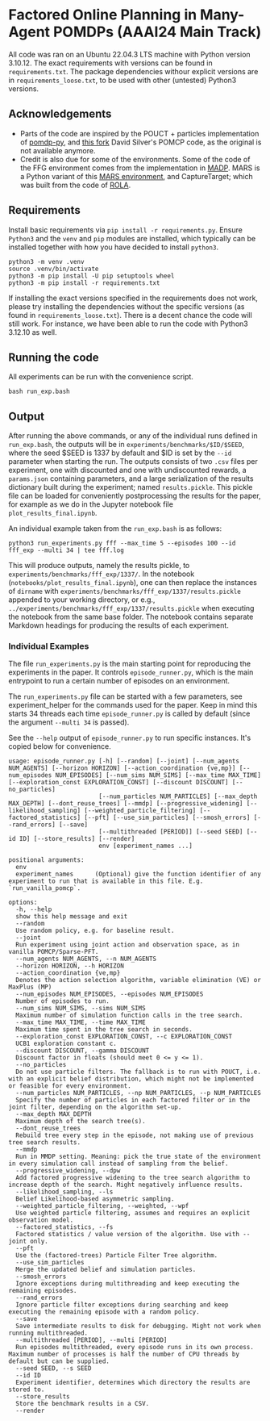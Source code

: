 # Factored Online Planning in Many-Agent POMDPs (AAAI24 Main Track)

All code was ran on an Ubuntu 22.04.3 LTS machine with Python version 3.10.12. The exact requirements with versions can be found in `requirements.txt`. The package dependencies withour explicit versions are in `requirements_loose.txt`, to be used with other (untested) Python3 versions.

## Acknowledgements

- Parts of the code are inspired by the POUCT + particles implementation of [pomdp-py](https://github.com/h2r/pomdp-py), and [this fork](https://github.com/jcsaborio/POMCP) David Silver's POMCP code, as the original is not available anymore.
- Credit is also due for some of the environments. Some of the code of the FFG environment comes from the implementation in [MADP](https://github.com/MADPToolbox/MADP). MARS is a Python variant of this [MARS environment](https://github.com/AdaCompNUS/hyp-despot/tree/master/src/HyP_examples/ma_rock_sample), and CaptureTarget; which was built from the code of [ROLA](https://github.com/yuchen-x/ROLA/blob/main/src/marl_envs/my_env/capture_target.py).

## Requirements

Install basic requirements via `pip install -r requirements.py`.  Ensure `Python3` and the `venv` and `pip` modules are installed, which typically can be installed together with how you have decided to install `python3`.

```
python3 -m venv .venv
source .venv/bin/activate
python3 -m pip install -U pip setuptools wheel
python3 -m pip install -r requirements.txt
```

If installing the exact versions specified in the requirements does not work, please try installing the dependencies without the specific versions (as found in `requirements_loose.txt`). There is a decent chance the code will still work. For instance, we have been able to run the code with Python3 3.12.10 as well.

## Running the code

All experiments can be run with the convenience script.

```
bash run_exp.bash
```

## Output

After running the above commands, or any of the individual runs defined in `run_exp.bash`, the outputs will be in `experiments/benchmarks/$ID/$SEED`, where the seed $SEED is 1337 by default and $ID is set by the `--id` parameter when starting the run. The outputs consists of two `.csv` files per experiment, one with discounted and one with undiscounted rewards, a `params.json` containing parameters, and a large serialization of the results dictionary built during the experiment; named `results.pickle`. This pickle file can be loaded for conveniently postprocessing the results for the paper, for example as we do in the Jupyter notebook file `plot_results_final.ipynb`.

An individual example taken from the `run_exp.bash` is as follows:

```
python3 run_experiments.py fff --max_time 5 --episodes 100 --id fff_exp --multi 34 | tee fff.log
```

This will produce outputs, namely the results pickle, to `experiments/benchmarks/fff_exp/1337/`. In the notebook (`notebooks/plot_results_final.ipynb`), one can then replace the instances of `dirname` with `experiments/benchmarks/fff_exp/1337/results.pickle` appended to your working directory, or e.g., `../experiments/benchmarks/fff_exp/1337/results.pickle` when executing the notebook from the same base folder. The notebook contains separate Markdown headings for producing the results of each experiment.

### Individual Examples

The file `run_experiments.py` is the main starting point for reproducing the experiments in the paper. It controls `episode_runner.py`, which is the main entrypoint to run a certain number of episodes on an environment.

The `run_experiments.py` file can be started with a few parameters, see experiment_helper for the commands used for the paper. Keep in mind this starts 34 threads each time `episode_runner.py` is called by default (since the argument `--multi 34` is passed).

See the `--help` output of `episode_runner.py` to run specific instances. It's copied below for convenience.

```
usage: episode_runner.py [-h] [--random] [--joint] [--num_agents NUM_AGENTS] [--horizon HORIZON] [--action_coordination {ve,mp}] [--num_episodes NUM_EPISODES] [--num_sims NUM_SIMS] [--max_time MAX_TIME] [--exploration_const EXPLORATION_CONST] [--discount DISCOUNT] [--no_particles]
                         [--num_particles NUM_PARTICLES] [--max_depth MAX_DEPTH] [--dont_reuse_trees] [--mmdp] [--progressive_widening] [--likelihood_sampling] [--weighted_particle_filtering] [--factored_statistics] [--pft] [--use_sim_particles] [--smosh_errors] [--rand_errors] [--save]
                         [--multithreaded [PERIOD]] [--seed SEED] [--id ID] [--store_results] [--render]
                         env [experiment_names ...]

positional arguments:
  env
  experiment_names      (Optional) give the function identifier of any experiment to run that is available in this file. E.g. `run_vanilla_pomcp`.

options:
  -h, --help
  show this help message and exit
  --random
  Use random policy, e.g. for baseline result.
  --joint
  Run experiment using joint action and observation space, as in vanilla POMCP/Sparse-PFT.
  --num_agents NUM_AGENTS, --n NUM_AGENTS
  --horizon HORIZON, --h HORIZON
  --action_coordination {ve,mp}
  Denotes the action selection algorithm, variable elimination (VE) or MaxPlus (MP)
  --num_episodes NUM_EPISODES, --episodes NUM_EPISODES
  Number of episodes to run.
  --num_sims NUM_SIMS, --sims NUM_SIMS
  Maximum number of simulation function calls in the tree search.
  --max_time MAX_TIME, --time MAX_TIME
  Maximum time spent in the tree search in seconds.
  --exploration_const EXPLORATION_CONST, --c EXPLORATION_CONST
  UCB1 exploration constant c.
  --discount DISCOUNT, --gamma DISCOUNT
  Discount factor in floats (should meet 0 <= y <= 1).
  --no_particles
  Do not use particle filters. The fallback is to run with POUCT, i.e. with an explicit belief distribution, which might not be implemented or feasible for every environment.
  --num_particles NUM_PARTICLES, --np NUM_PARTICLES, --p NUM_PARTICLES
  Specify the number of particles in each factored filter or in the joint filter, depending on the algorithm set-up.
  --max_depth MAX_DEPTH
  Maximum depth of the search tree(s).
  --dont_reuse_trees
  Rebuild tree every step in the episode, not making use of previous tree search results.
  --mmdp
  Run in MMDP setting. Meaning: pick the true state of the environment in every simulation call instead of sampling from the belief.
  --progressive_widening, --dpw
  Add factored progressive widening to the tree search algorithm to increase depth of the search. Might negatively influence results.
  --likelihood_sampling, --ls
  Belief Likelihood-based asymmetric sampling.
  --weighted_particle_filtering, --weighted, --wpf
  Use weighted particle filtering, assumes and requires an explicit observation model.
  --factored_statistics, --fs
  Factored statistics / value version of the algorithm. Use with --joint only.
  --pft
  Use the (factored-trees) Particle Filter Tree algorithm.
  --use_sim_particles
  Merge the updated belief and simulation particles.
  --smosh_errors
  Ignore exceptions during multithreading and keep executing the remaining episodes.
  --rand_errors
  Ignore particle filter exceptions during searching and keep executing the remaining episode with a random policy.
  --save
  Save intermediate results to disk for debugging. Might not work when running multithreaded.
  --multithreaded [PERIOD], --multi [PERIOD]
  Run episodes multithreaded, every episode runs in its own process. Maximum number of processes is half the number of CPU threads by default but can be supplied.
  --seed SEED, --s SEED
  --id ID
  Experiment identifier, determines which directory the results are stored to.
  --store_results
  Store the benchmark results in a CSV.
  --render
```
